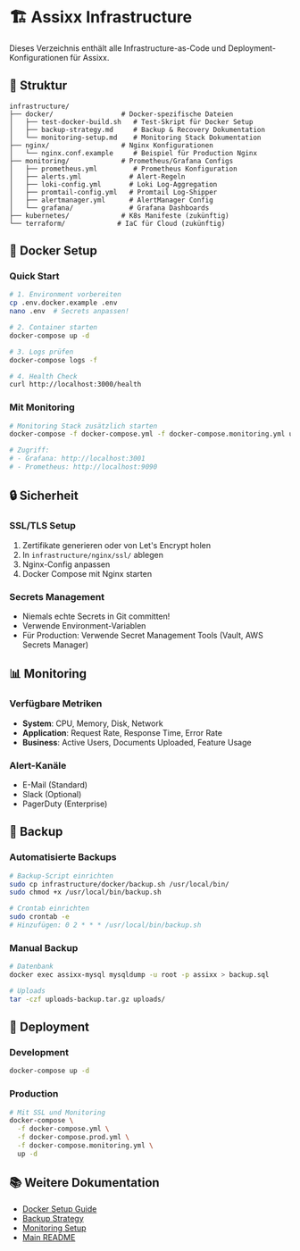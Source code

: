 # 🏗️ Assixx Infrastructure

Dieses Verzeichnis enthält alle Infrastructure-as-Code und Deployment-Konfigurationen für Assixx.

## 📁 Struktur

```
infrastructure/
├── docker/                 # Docker-spezifische Dateien
│   ├── test-docker-build.sh   # Test-Skript für Docker Setup
│   ├── backup-strategy.md     # Backup & Recovery Dokumentation
│   └── monitoring-setup.md    # Monitoring Stack Dokumentation
├── nginx/                  # Nginx Konfigurationen
│   └── nginx.conf.example     # Beispiel für Production Nginx
├── monitoring/             # Prometheus/Grafana Configs
│   ├── prometheus.yml         # Prometheus Konfiguration
│   ├── alerts.yml            # Alert-Regeln
│   ├── loki-config.yml       # Loki Log-Aggregation
│   ├── promtail-config.yml   # Promtail Log-Shipper
│   ├── alertmanager.yml      # AlertManager Config
│   └── grafana/              # Grafana Dashboards
├── kubernetes/             # K8s Manifeste (zukünftig)
└── terraform/             # IaC für Cloud (zukünftig)
```

## 🐳 Docker Setup

### Quick Start

```bash
# 1. Environment vorbereiten
cp .env.docker.example .env
nano .env  # Secrets anpassen!

# 2. Container starten
docker-compose up -d

# 3. Logs prüfen
docker-compose logs -f

# 4. Health Check
curl http://localhost:3000/health
```

### Mit Monitoring

```bash
# Monitoring Stack zusätzlich starten
docker-compose -f docker-compose.yml -f docker-compose.monitoring.yml up -d

# Zugriff:
# - Grafana: http://localhost:3001
# - Prometheus: http://localhost:9090
```

## 🔒 Sicherheit

### SSL/TLS Setup

1. Zertifikate generieren oder von Let's Encrypt holen
2. In `infrastructure/nginx/ssl/` ablegen
3. Nginx-Config anpassen
4. Docker Compose mit Nginx starten

### Secrets Management

- Niemals echte Secrets in Git committen!
- Verwende Environment-Variablen
- Für Production: Verwende Secret Management Tools (Vault, AWS Secrets Manager)

## 📊 Monitoring

### Verfügbare Metriken

- **System**: CPU, Memory, Disk, Network
- **Application**: Request Rate, Response Time, Error Rate
- **Business**: Active Users, Documents Uploaded, Feature Usage

### Alert-Kanäle

- E-Mail (Standard)
- Slack (Optional)
- PagerDuty (Enterprise)

## 🔄 Backup

### Automatisierte Backups

```bash
# Backup-Script einrichten
sudo cp infrastructure/docker/backup.sh /usr/local/bin/
sudo chmod +x /usr/local/bin/backup.sh

# Crontab einrichten
sudo crontab -e
# Hinzufügen: 0 2 * * * /usr/local/bin/backup.sh
```

### Manual Backup

```bash
# Datenbank
docker exec assixx-mysql mysqldump -u root -p assixx > backup.sql

# Uploads
tar -czf uploads-backup.tar.gz uploads/
```

## 🚀 Deployment

### Development

```bash
docker-compose up -d
```

### Production

```bash
# Mit SSL und Monitoring
docker-compose \
  -f docker-compose.yml \
  -f docker-compose.prod.yml \
  -f docker-compose.monitoring.yml \
  up -d
```

## 📚 Weitere Dokumentation

- [Docker Setup Guide](../DOCKER-SETUP.md)
- [Backup Strategy](./docker/backup-strategy.md)
- [Monitoring Setup](./docker/monitoring-setup.md)
- [Main README](../README.md)
